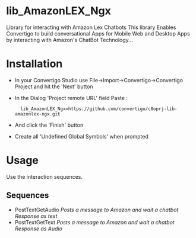 # lib_AmazonLEX_Ngx
Library for interacting with Amazon Lex Chatbots
This library Enables Convertigo to build conversational Apps for Mobile Web and Desktop Apps by interacting with Amazon's ChatBot Technology...

# Installation

* In your Convertigo Studio use File->Import->Convertigo->Convertigo Project and hit the 'Next' button

* In the Dialog 'Project remote URL' field Paste :

        lib_AmazonLEX_Ngx=https://github.com/convertigo/c8oprj-lib-amazonlex-ngx.git

* And click the 'Finish' button
* Create all 'Undefined Global Symbols' when prompted

# Usage
Use the interaction sequences.

## Sequences

 * PostTextGetAudio  _Posts a message to Amazon and wait a chatbot Response as text_
 * PostTextGetText  _Posts a message to Amazon and wait a chatbot Response as Audio_


